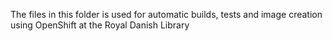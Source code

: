 The files in this folder is used for automatic builds, tests and image creation using OpenShift at the Royal Danish Library


